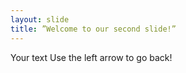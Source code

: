 ```yaml
---
layout: slide
title: ”Welcome to our second slide!”
---
```

Your text
Use the left arrow to go back!
